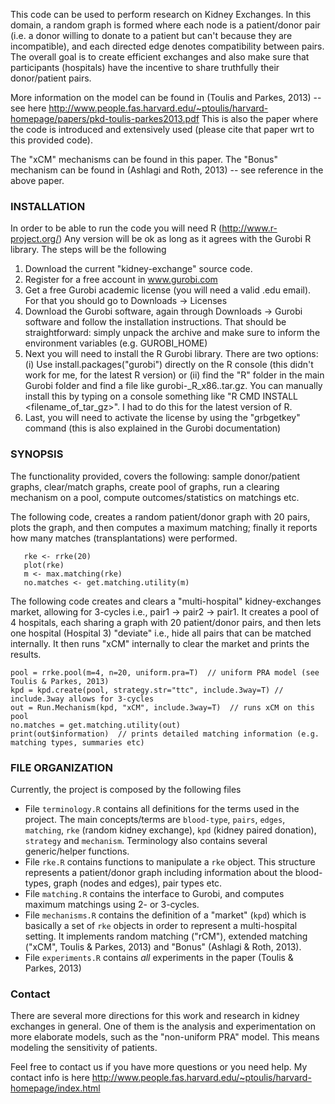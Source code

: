 This code can be used to perform research on Kidney Exchanges.
In this domain, a random graph is formed where each node is a patient/donor pair 
(i.e. a donor willing to donate to a patient but can't because they are incompatible), and each directed edge denotes compatibility between pairs. The overall goal is to create efficient exchanges and also make sure that participants (hospitals) have the incentive to share truthfully their donor/patient pairs.

More information on the model can be found in (Toulis and Parkes, 2013) -- see here http://www.people.fas.harvard.edu/~ptoulis/harvard-homepage/papers/pkd-toulis-parkes2013.pdf
This is also the paper where the code is introduced and extensively used (please cite that paper wrt to this provided code).

The "xCM" mechanisms can be found in this paper. The "Bonus" mechanism can be found in (Ashlagi and Roth, 2013) -- see reference in the above paper.

### INSTALLATION
In order to be able to run the code you will need R (http://www.r-project.org/)
Any version will be ok as long as it agrees with the Gurobi R library.
The steps will be the following

1. Download the current "kidney-exchange" source code.
2. Register for a free account in www.gurobi.com
3. Get a free Gurobi academic license (you will need a valid .edu email). For that 
   you should go to Downloads -> Licenses
4. Download the Gurobi software, again through Downloads -> Gurobi software and follow the installation instructions.
   That should be straightforward: simply unpack the archive and make sure to inform the environment variables 
   (e.g. GUROBI_HOME)
5. Next you will need to install the R Gurobi library. There are two options: (i) Use install.packages("gurobi") 
   directly on the R console (this didn't work for me, for the latest R version) or (ii) find the "R" folder in the
   main Gurobi folder and find a file like gurobi-<version>_R_x86..tar.gz.  You can manually install this by typing 
   on a console something like "R CMD INSTALL <filename_of_tar_gz>". I had to do this for the latest version of R.
6. Last, you will need to activate the license by using the "grbgetkey" command (this is also explained in the Gurobi 
   documentation)

### SYNOPSIS
The functionality provided, covers the following: sample donor/patient graphs, clear/match graphs, create pool of graphs, run a clearing mechanism on a pool, compute outcomes/statistics on matchings etc.

The following code, creates a random patient/donor graph with 20 pairs, plots the graph, and then computes a maximum matching; finally it reports how many matches (transplantations) were performed.
```
   rke <- rrke(20) 
   plot(rke)
   m <- max.matching(rke)
   no.matches <- get.matching.utility(m)
```

The following code creates and clears a "multi-hospital" kidney-exchanges market, allowing for 3-cycles i.e., 
pair1 -> pair2 -> pair1. It creates a pool of 4 hospitals, each sharing a graph with 20 patient/donor pairs,
and then lets one hospital (Hospital 3) "deviate" i.e., hide all pairs that can be matched internally.
It then runs "xCM" internally to clear the market and prints the results.
```
pool = rrke.pool(m=4, n=20, uniform.pra=T)  // uniform PRA model (see Toulis & Parkes, 2013)
kpd = kpd.create(pool, strategy.str="ttc", include.3way=T) // include.3way allows for 3-cycles
out = Run.Mechanism(kpd, "xCM", include.3way=T)  // runs xCM on this pool
no.matches = get.matching.utility(out)  
print(out$information)  // prints detailed matching information (e.g. matching types, summaries etc)
```


### FILE ORGANIZATION
Currently, the project is composed by the following files

* File ```terminology.R``` contains all definitions for the terms used in the project. The main concepts/terms are    ```blood-type```, ```pairs```, ```edges```, ```matching```, ```rke``` (random kidney exchange), ```kpd``` (kidney    paired donation), ```strategy``` and ```mechanism```. Terminology also contains several generic/helper functions.
* File ```rke.R``` contains functions to manipulate a ```rke``` object. This structure represents a patient/donor     graph including information about the blood-types, graph (nodes and edges), pair types etc.
* File ```matching.R``` contains the interface to Gurobi, and computes maximum matchings using 2- or 3-cycles.
* File ```mechanisms.R``` contains the definition of a "market" (```kpd```) which is basically a set of ```rke```     objects in order to represent a multi-hospital setting. It implements random matching ("rCM"), extended matching    ("xCM", Toulis & Parkes, 2013) and "Bonus" (Ashlagi & Roth, 2013).
* File ```experiments.R``` contains *all* experiments in the paper (Toulis & Parkes, 2013)

### Contact
There are several more directions for this work and research in kidney exchanges in general.
One of them is the analysis and experimentation on more elaborate models, such as the "non-uniform PRA" model. 
This means modeling the sensitivity of patients.

Feel free to contact us if you have more questions or you need help.
My contact info is here http://www.people.fas.harvard.edu/~ptoulis/harvard-homepage/index.html

